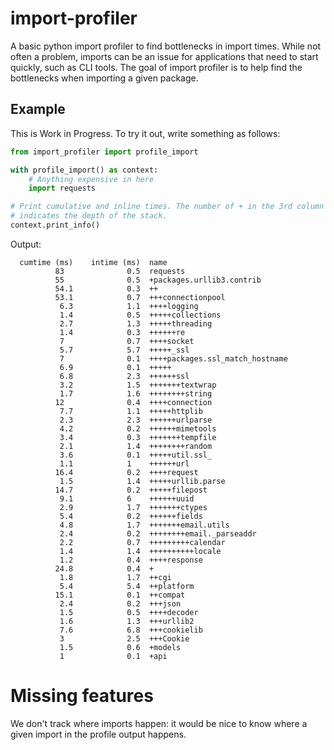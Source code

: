# import-profiler
A basic python import profiler to find bottlenecks in import times. While not
often a problem, imports can be an issue for applications that need to start
quickly, such as CLI tools. The goal of import profiler is to help find the
bottlenecks when importing a given package.

## Example

This is Work in Progress. To try it out, write something as follows:

``` python
from import_profiler import profile_import

with profile_import() as context:
    # Anything expensive in here
    import requests

# Print cumulative and inline times. The number of + in the 3rd column
# indicates the depth of the stack.
context.print_info()
```

Output:

```
  cumtime (ms)    intime (ms)  name
          83              0.5  requests
          55              0.5  +packages.urllib3.contrib
          54.1            0.3  ++
          53.1            0.7  +++connectionpool
           6.3            1.1  ++++logging
           1.4            0.5  +++++collections
           2.7            1.3  +++++threading
           1.4            0.3  ++++++re
           7              0.7  ++++socket
           5.7            5.7  +++++_ssl
           7              0.1  ++++packages.ssl_match_hostname
           6.9            0.1  +++++
           6.8            2.3  ++++++ssl
           3.2            1.5  +++++++textwrap
           1.7            1.6  ++++++++string
          12              0.4  ++++connection
           7.7            1.1  +++++httplib
           2.3            2.3  ++++++urlparse
           4.2            0.2  ++++++mimetools
           3.4            0.3  +++++++tempfile
           2.1            1.4  ++++++++random
           3.6            0.1  +++++util.ssl_
           1.1            1    ++++++url
          16.4            0.2  ++++request
           1.5            1.4  +++++urllib.parse
          14.7            0.2  +++++filepost
           9.1            6    ++++++uuid
           2.9            1.7  +++++++ctypes
           5.4            0.2  ++++++fields
           4.8            1.7  +++++++email.utils
           2.4            0.2  ++++++++email._parseaddr
           2.2            0.7  +++++++++calendar
           1.4            1.4  ++++++++++locale
           1.2            0.4  ++++response
          24.8            0.4  +
           1.8            1.7  ++cgi
           5.4            5.4  ++platform
          15.1            0.1  ++compat
           2.4            0.2  +++json
           1.5            0.5  ++++decoder
           1.6            1.3  +++urllib2
           7.6            6.8  +++cookielib
           3              2.5  +++Cookie
           1.5            0.6  +models
           1              0.1  +api
```

# Missing features

We don't track where imports happen: it would be nice to know where a given
import in the profile output happens.
